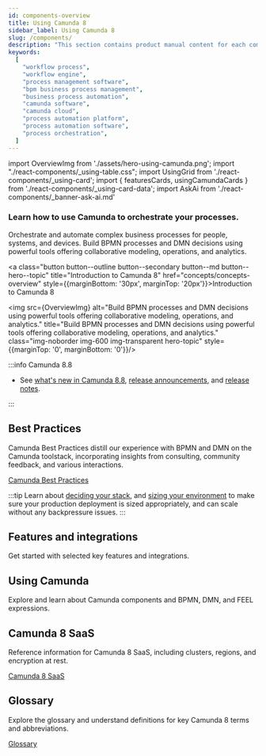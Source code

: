 ```yaml
---
id: components-overview
title: Using Camunda 8
sidebar_label: Using Camunda 8
slug: /components/
description: "This section contains product manual content for each component in Camunda 8, including conceptual content."
keywords:
  [
    "workflow process",
    "workflow engine",
    "process management software",
    "bpm business process management",
    "business process automation",
    "camunda software",
    "camunda cloud",
    "process automation platform",
    "process automation software",
    "process orchestration",
  ]
---
```


import OverviewImg from './assets/hero-using-camunda.png';
import "./react-components/\_using-table.css";
import UsingGrid from './react-components/\_using-card';
import { featuresCards, usingCamundaCards } from './react-components/\_using-card-data';
import AskAi from './react-components/\_banner-ask-ai.md'

<h3 class="subheading">Learn how to use Camunda to orchestrate your processes.</h3>

<div class="double-column-container" style={{marginBottom: '50px'}}>
<div class="double-column-left"  style={{marginRight: '50px', flex: '1.35'}}>

Orchestrate and automate complex business processes for people, systems, and devices. Build BPMN processes and DMN decisions using powerful tools offering collaborative modeling, operations, and analytics.

<a class="button button--outline button--secondary button--md button--hero--topic" title="Introduction to Camunda 8" href="concepts/concepts-overview" style={{marginBottom: '30px', marginTop: '20px'}}>Introduction to Camunda 8</a>

</div>
<div class="double-column-right" style={{flex: '1'}}>

<img src={OverviewImg} alt="Build BPMN processes and DMN decisions using powerful tools offering collaborative modeling, operations, and analytics." title="Build BPMN processes and DMN decisions using powerful tools offering collaborative modeling, operations, and analytics." class="img-noborder img-600 img-transparent hero-topic" style={{marginTop: '0', marginBottom: '0'}}/>

</div>
</div>

:::info Camunda 8.8

- See [what's new in Camunda 8.8](/reference/announcements-release-notes/880/whats-new-in-88.md), [release announcements](/reference/announcements-release-notes/880/880-announcements.md), and [release notes](/reference/announcements-release-notes/880/880-release-notes.md).

:::

## Best Practices

Camunda Best Practices distill our experience with BPMN and DMN on the Camunda toolstack, incorporating insights from consulting, community feedback, and various interactions.

<p><a href="./best-practices/best-practices-overview/" class="link-arrow">Camunda Best Practices</a></p>

:::tip
Learn about [deciding your stack](/components/best-practices/architecture/deciding-about-your-stack.md), and [sizing your environment](/components/best-practices/architecture/sizing-your-environment.md) to make sure your production deployment is sized appropriately, and can scale without any backpressure issues.
:::

## Features and integrations

Get started with selected key features and integrations.

<UsingGrid using={featuresCards} />

## Using Camunda

Explore and learn about Camunda components and BPMN, DMN, and FEEL expressions.

<UsingGrid using={usingCamundaCards} />

## Camunda 8 SaaS

Reference information for Camunda 8 SaaS, including clusters, regions, and encryption at rest.

<p><a href="./saas/" class="link-arrow">Camunda 8 SaaS</a></p>

## Glossary

Explore the glossary and understand definitions for key Camunda 8 terms and abbreviations.

<p><a href="../reference/glossary/" class="link-arrow">Glossary</a></p>

<AskAi/>
